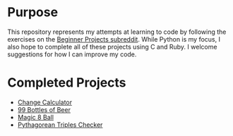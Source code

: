 # Purpose
This repository represents my attempts at learning to code by following the exercises on the [Beginner Projects subreddit](https://www.reddit.com/r/beginnerprojects). While Python is my focus, I also hope to complete all of these projects using C and Ruby. I welcome suggestions for how I can improve my code.

# Completed Projects
- [Change Calculator](https://www.reddit.com/r/beginnerprojects/comments/19jkn8/project_change_calculator/)
- [99 Bottles of Beer](https://www.reddit.com/r/beginnerprojects/comments/19kxre/project_99_bottles_of_beer_on_the_wall_lyrics/)
- [Magic 8 Ball](https://www.reddit.com/r/beginnerprojects/comments/29aqox/project_magic_8_ball/)
- [Pythagorean Triples Checker](https://www.reddit.com/r/beginnerprojects/comments/19jwi6/project_pythagorean_triples_checker/)
